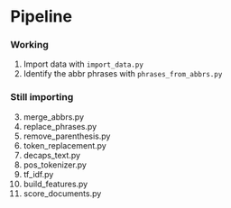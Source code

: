 # Pipeline

### Working

1. Import data with `import_data.py`
2. Identify the abbr phrases with `phrases_from_abbrs.py`

### Still importing

3. merge_abbrs.py
3. replace_phrases.py
4. remove_parenthesis.py
5. token_replacement.py
6. decaps_text.py
7. pos_tokenizer.py
8. tf_idf.py
9. build_features.py
11. score_documents.py

